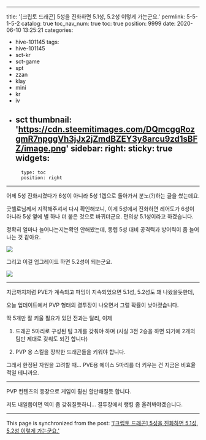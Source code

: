 
---
title: '[크립토 드래곤] 5성을 진화하면 5.1성, 5.2성 이렇게 가는군요.'
permlink: 5-5-1-5-2
catalog: true
toc_nav_num: true
toc: true
position: 9999
date: 2020-06-10 13:25:21
categories:
- hive-101145
tags:
- hive-101145
- sct-kr
- sct-game
- spt
- zzan
- klay
- mini
- kr
- iv
- sct
thumbnail: 'https://cdn.steemitimages.com/DQmcggRozgmR7npggVh3jJx2jZmdBZEY3y8arcu9zd1sBFZ/image.png'
sidebar:
    right:
        sticky: true
widgets:
    -
        type: toc
        position: right
---


어제 5성 진화시켰다가 6성이 아니라 5성 1렙으로 돌아가서 분노(?)하는 글을 썼는데요.

굿헬로님께서 지적해주셔서 다시 확인해보니, 이게 5성에서 진화하면 레어도가 6성이 아니라 5성 옆에 별 하나 더 붙은 것으로 바뀌더군요. 편의상 5.1성이라고 하겠습니다.

정확히 얼마나 늘어나는지는확인 안해봤는데, 동렙 5성 대비 공격력과 방어력이 좀 늘어나는 것 같아요.

![](https://cdn.steemitimages.com/DQmcggRozgmR7npggVh3jJx2jZmdBZEY3y8arcu9zd1sBFZ/image.png)
<br>

그리고 이걸 업그레이드 하면 5.2성이 되는군요. 

![](https://cdn.steemitimages.com/DQmcrMERnzwdxPmDtrX6ouTdvCg4FSNzEGTYQCRQ1LYTiXY/image.png)
<br>

---

지금까지처럼 PVE가 계속되고 파밍이 지속되었으면 5.1성, 5.2성도 꽤 나왔을듯한데,

오늘 업데이트에서 PVP 형태의 결투장이 나오면서 그럴 확률이 낮아졌습니다.

딱 5개만 잘 키울 필요가 있던 전과는 달리, 이제 

1. 드래곤 5마리로 구성된 팀 3개를 갖춰야 하며 (사실 3전 2승을 하면 되기에 2개의 팀만 제대로 갖춰도 되긴 합니다)

2. PVP 용 스킬을 장착한 드래곤들을 키워야 합니다.

그래서 한정된 자원을 고려할 때...  PVE용 에이스 5마리를 더 키우는 건 지금은 비효율적일 테니까요.

---

PVP 컨텐츠의 등장으로 게임이 훨씬 할만해질듯 합니다. 

저도 내일쯤이면 덱이 좀 갖춰질듯하니... 결투장에서 랭킹 좀 올려봐야겠습니다.

- - -

This page is synchronized from the post: ['[크립토 드래곤] 5성을 진화하면 5.1성, 5.2성 이렇게 가는군요.'](https://steemit.com/@glory7/5-5-1-5-2)
